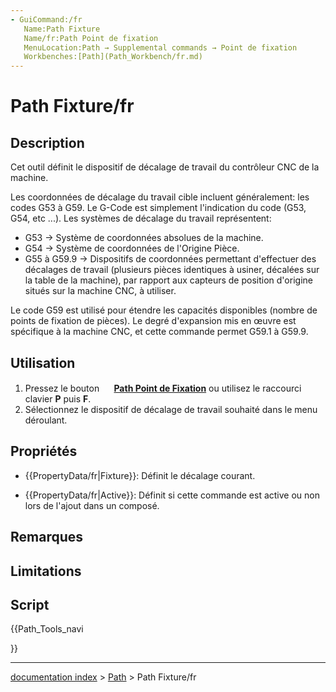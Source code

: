 ```yaml
---
- GuiCommand:/fr
   Name:Path Fixture
   Name/fr:Path Point de fixation
   MenuLocation:Path → Supplemental commands → Point de fixation
   Workbenches:[Path](Path_Workbench/fr.md)
---
```


# Path Fixture/fr

## Description

Cet outil définit le dispositif de décalage de travail du contrôleur CNC de la machine.

Les coordonnées de décalage du travail cible incluent généralement: les codes G53 à G59. Le G-Code est simplement l\'indication du code (G53, G54, etc \...). Les systèmes de décalage du travail représentent:

-   G53 → Système de coordonnées absolues de la machine.
-   G54 → Système de coordonnées de l\'Origine Pièce.
-   G55 à G59.9 → Dispositifs de coordonnées permettant d\'effectuer des décalages de travail (plusieurs pièces identiques à usiner, décalées sur la table de la machine), par rapport aux capteurs de position d\'origine situés sur la machine CNC, à utiliser.

Le code G59 est utilisé pour étendre les capacités disponibles (nombre de points de fixation de pièces). Le degré d\'expansion mis en œuvre est spécifique à la machine CNC, et cette commande permet G59.1 à G59.9.

## Utilisation

1.  Pressez le bouton **<img src="images/Path_Fixture.svg" width=16px> [Path Point de Fixation](Path_Fixture/fr.md)** ou utilisez le raccourci clavier **P** puis **F**.
2.  Sélectionnez le dispositif de décalage de travail souhaité dans le menu déroulant.

## Propriétés

-    {{PropertyData/fr|Fixture}}: Définit le décalage courant.

-    {{PropertyData/fr|Active}}: Définit si cette commande est active ou non lors de l\'ajout dans un composé.

## Remarques

## Limitations

## Script





{{Path_Tools_navi

}}

---
[documentation index](../README.md) > [Path](Path_Workbench.md) > Path Fixture/fr
